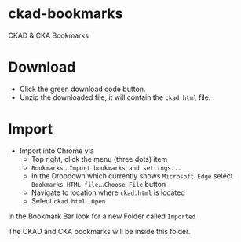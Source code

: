 # ckad-bookmarks
CKAD &amp; CKA Bookmarks

# Download
* Click the green download code button.
* Unzip the downloaded file, it will contain the `ckad.html` file.

# Import
* Import into Chrome via
  * Top right, click the menu (three dots) item
  * `Bookmarks`...`Import bookmarks and settings...`
  * In the Dropdown which currently shows `Microsoft Edge` select `Bookmarks HTML file`...`Choose File` button
  * Navigate to location where `ckad.html` is located
  * Select `ckad.html`...`Open`

In the Bookmark Bar look for a new Folder called `Imported`

The CKAD and CKA bookmarks will be inside this folder.


